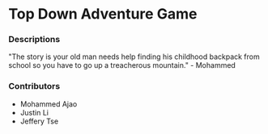 # Top Down Adventure Game

### Descriptions
"The story is your old man needs help finding his childhood backpack from school 
so you have to go up a treacherous mountain." - Mohammed

### Contributors
- Mohammed Ajao
- Justin Li
- Jeffery Tse


